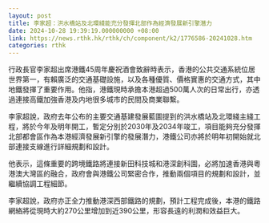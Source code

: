 ```yaml
---
layout: post
title: 李家超：洪水橋站及北環綫能充分發揮北部作為經濟發展新引擎潛力
date: 2024-10-28 19:39:19.000000000 +08:00
link: https://news.rthk.hk/rthk/ch/component/k2/1776586-20241028.htm
categories: rthk
---
```


行政長官李家超出席港鐵45周年慶祝酒會致辭時表示，香港的公共交通系統位居世界第一，有賴廣泛的交通基礎設施，以及各種優質、價格實惠的交通方式，其中地鐵發揮了重要作用。他指，港鐵現時承擔本港超過500萬人次的日常出行，亦透過連接高鐵加強香港及内地很多城市的民間及商業聯繫。

李家超說，政府去年公布的主要交通基建發展藍圖提到的洪水橋站及北環綫主綫工程，將於今年及明年開工，暫定分別於2030年及2034年竣工，項目能夠充分發揮北部都會區作為本港經濟發展新引擎的發展潛力，港鐵公司亦將於明年初開始就北部連接支線進行詳細規劃和設計。

他表示，這條重要的跨境鐵路將連接新田科技城和港深創科園，必將加速香港與粵港澳大灣區的融合，政府會與港鐵公司緊密合作，推動兩個項目的規劃和設計，並繼續協調工程細節。

李家超說，政府亦正全力推動港深西部鐵路的規劃，預計工程完成後，本港的鐵路網絡將從現時大約270公里增加到近390公里，形容長遠的利潤和效益巨大。
